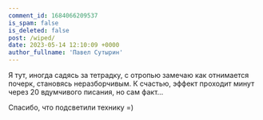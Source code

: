 ```yaml
---
comment_id: 1684066209537
is_spam: false
is_deleted: false
post: /wiped/
date: 2023-05-14 12:10:09 +0000
author_fullname: 'Павел Сутырин'
---
```


Я тут, иногда садясь за тетрадку, с отропью замечаю как отнимается почерк, становясь неразборчивым. К счастью, эффект проходит минут через 20 вдумчивого писания, но сам факт...

Спасибо, что подсветили технику =)
